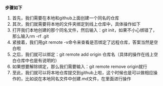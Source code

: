 **步骤如下**

1. 首先，我们需要在本地和github上面创建一个同名的仓库
1. 其次，我们就需要将本地的文件夹绑定到线上仓库中，具体操作如下
1. 打开我们本地创建的那个同名文件，然后输入：git init，如果不小心绑错了，那么输入rm -rf .git
1. 紧接着，我们用git remote -v命令来查看是否绑定了远程仓库，答案当然是空白啦
1. 之后，我们就可以绑定：git remote add origin 仓库名（具体的操作在线上空白仓库中也是有说明的）
1. 如果想要解除绑定，那么我们需要输入：git remote remove origin就行
1. 至此，我们就可以将本地仓库提交到github上啦，这个时候也是可以做相应操作的，比如说在本地同名文件中创建.md文件，在里面进行操作
